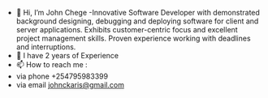 - 👋 Hi, I’m John Chege
-Innovative Software Developer with demonstrated background designing, debugging and deploying software for client
and server applications. Exhibits customer-centric focus and excellent project management skills. Proven experience
working with deadlines and interruptions.
- 🌱 I have 2 years of Experience
- 📫 How to reach me :
- via phone +254795983399
- via email johnckaris@gmail.com

<!---
jaydto/jaydto is a ✨ special ✨ repository because its `README.md` (this file) appears on your GitHub profile.
You can click the Preview link to take a look at your changes.
--->
